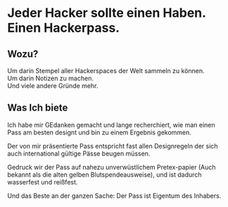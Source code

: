 # Jeder Hacker sollte einen Haben. Einen Hackerpass.

## Wozu?

Um darin Stempel aller Hackerspaces der Welt sammeln zu können.  
Um darin Notizen zu machen.  
Und viele andere Gründe mehr.

## Was Ich biete

Ich habe mir GEdanken gemacht und lange recherchiert, wie man einen Pass am
besten designt und bin zu einem Ergebnis gekommen.

Der von mir präsentierte Pass entspricht fast allen Designregeln der sich auch
international gültige Pässe beugen müssen.

Gedruck wir der Pass auf nahezu unverwüstlichem Pretex-papier (Auch bekannt als
die alten gelben Blutspendeausweise), und ist dadurch wasserfest und reißfest.

Und das Beste an der ganzen Sache: Der Pass ist Eigentum des Inhabers.
